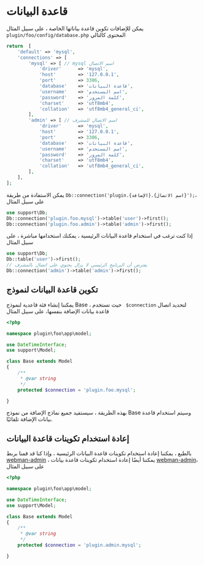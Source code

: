 # قاعدة البيانات
يمكن للإضافات تكوين قاعدة بياناتها الخاصة ، على سبيل المثال `plugin/foo/config/database.php` المحتوى كالتالي
```php
return  [
    'default' => 'mysql',
    'connections' => [
        'mysql' => [ // mysql اسم الاتصال
            'driver'      => 'mysql',
            'host'        => '127.0.0.1',
            'port'        => 3306,
            'database'    => 'قاعدة البيانات',
            'username'    => 'اسم المستخدم',
            'password'    => 'كلمة المرور',
            'charset'     => 'utf8mb4',
            'collation'   => 'utf8mb4_general_ci',
        ],
        'admin' => [ // اسم الاتصال للمشرف
            'driver'      => 'mysql',
            'host'        => '127.0.0.1',
            'port'        => 3306,
            'database'    => 'قاعدة البيانات',
            'username'    => 'اسم المستخدم',
            'password'    => 'كلمة المرور',
            'charset'     => 'utf8mb4',
            'collation'   => 'utf8mb4_general_ci',
        ],
    ],
];
```
يمكن الاستفادة من طريقة `Db::connection('plugin.{الإضافة}.{اسم الاتصال}');`، على سبيل المثال
```php
use support\Db;
Db::connection('plugin.foo.mysql')->table('user')->first();
Db::connection('plugin.foo.admin')->table('admin')->first();
```

إذا كنت ترغب في استخدام قاعدة البيانات الرئيسية ، يمكنك استخدامها مباشرة ، على سبيل المثال
```php
use support\Db;
Db::table('user')->first();
// يفترض أن البرنامج الرئيسي لا يزال يحتوي على اتصال بالمشرف
Db::connection('admin')->table('admin')->first();
```

## تكوين قاعدة البيانات لنموذج

يمكننا إنشاء فئة قاعدية لنموذج Base ، حيث تستخدم ` $connection` لتحديد اتصال قاعدة بيانات الإضافة بنفسها، على سبيل المثال

```php
<?php

namespace plugin\foo\app\model;

use DateTimeInterface;
use support\Model;

class Base extends Model
{
    /**
     * @var string
     */
    protected $connection = 'plugin.foo.mysql';

}
```

بهذه الطريقة ، سيستفيد جميع نماذج الإضافة من نموذج Base وسيتم استخدام قاعدة بيانات الإضافة تلقائيًا.

## إعادة استخدام تكوينات قاعدة البيانات
بالطبع ، يمكننا إعادة استخدام تكوينات قاعدة البيانات الرئيسية ، وإذا كنا قد قمنا بربط [webman-admin](https://www.workerman.net/plugin/82) ، يمكننا أيضًا إعادة استخدام تكوينات قاعدة بيانات [webman-admin](https://www.workerman.net/plugin/82)، على سبيل المثال
```php
<?php

namespace plugin\foo\app\model;

use DateTimeInterface;
use support\Model;

class Base extends Model
{
    /**
     * @var string
     */
    protected $connection = 'plugin.admin.mysql';

}
```
